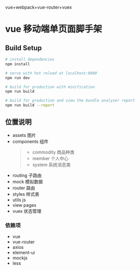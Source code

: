 vue+webpack+vue-router+vuex

# vue 移动端单页面脚手架 

## Build Setup

``` bash
# install dependencies
npm install

# serve with hot reload at localhost:8080
npm run dev

# build for production with minification
npm run build

# build for production and view the bundle analyzer report
npm run build --report
```

## 位置说明

* assets 图片
* components 组件
    > * commodity 商品种类
    > * member 个人中心
    > * system 系统消息类
* routing 子路由 
* mock 模拟数据
* router 路由
* styles 样式表
* utils js
* view pages
* vuex 状态管理

### 依赖项

* vue
* vue-router
* axios 
* element-ui
* mockjs
* less 


